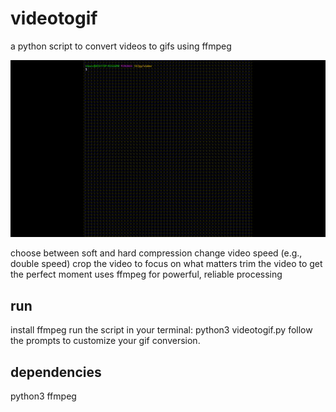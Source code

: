 # videotogif
a python script to convert videos to gifs using ffmpeg

![videotogif in action](https://raw.githubusercontent.com/ddb0000/videotogif/main/v.gif)

choose between soft and hard compression
change video speed (e.g., double speed)
crop the video to focus on what matters
trim the video to get the perfect moment
uses ffmpeg for powerful, reliable processing

## run
install ffmpeg
run the script in your terminal: python3 videotogif.py
follow the prompts to customize your gif conversion.

## dependencies
python3
ffmpeg